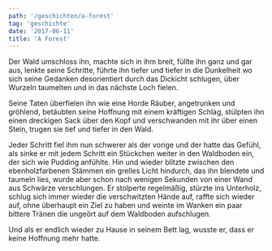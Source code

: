```yaml
---
path: '/geschichten/a-forest'
tag: 'geschichte'
date: '2017-06-11'
title: 'A Forest'
---
```


Der Wald umschloss ihn, machte sich in ihm breit, füllte ihn ganz und gar aus, lenkte seine Schritte, führte ihn tiefer und tiefer in die Dunkelheit wo sich seine Gedanken desorientiert durch das Dickicht schlugen, über Wurzeln taumelten und in das nächste Loch fielen.

Seine Taten überfielen ihn wie eine Horde Räuber, angetrunken und gröhlend, betäubten seine Hoffnung mit einem kräftigen Schlag, stülpten ihn einen dreckigen Sack über den Kopf und verschwanden mit ihr über einen Stein, trugen sie tief und tiefer in den Wald.

Jeder Schritt fiel ihm nun schwerer als der vorige und der hatte das Gefühl, als sinke er mit jedem Schritt ein Stückchen weiter in den Waldboden ein, der sich wie Pudding anfühlte.
Hin und wieder blitzte zwischen den ebenholzfarbenen Stämmen ein grelles Licht hindurch, das ihn blendete und taumeln lies, wurde aber schon nach wenigen Sekunden von einer Wand aus Schwärze verschlungen.
Er stolperte regelmäßig, stürzte ins Unterholz, schlug sich immer wieder die verschwitzten Hände auf, raffte sich wieder auf, ohne überhaupt ein Ziel zu haben und weinte im Wanken ein paar bittere Tränen die ungeört auf dem Waldboden aufschlugen.

Und als er endlich wieder zu Hause in seinem Bett lag, wusste er, dass er keine Hoffnung mehr hatte.
